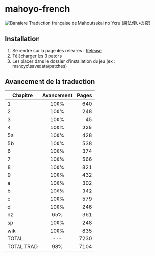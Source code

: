 # mahoyo-french
![Banniere](https://github.com/IDerr/mahoyo-french/raw/master/images/banniere.jpg)
Traduction française de Mahoutsukai no Yoru (魔法使いの夜) 

## Installation
1. Se rendre sur la page des releases : [Release](https://github.com/IDerr/mahoyo-french/releases)
1. Télécharger les 3 patchs
1. Les placer dans le dossier d'installation du jeu (ex : mahoyo\savedata\patches)

## Avancement de la traduction
| Chapitre      | Avancement  | Pages |
| ------------- |:-----------:| -----:|
| 1             | 100%        | 640     |
| 2             | 100%        | 248     |
| 3             | 100%        | 45      |
| 4             | 100%        | 225     |
| 5a            | 100%        | 428     |
| 5b            | 100%        | 538     |
| 6             | 100%        | 374     |
| 7             | 100%        | 566     |
| 8             | 100%        | 821     |
| 9             | 100%        | 432     |
| a             | 100%        | 302     |
| b             | 100%        | 342     |
| c             | 100%        | 579     |
| d             | 100%        | 246     |
| nz            | 65%         | 361     |
| sp            | 100%        | 248     |
| wik           | 100%        | 835     |
| TOTAL         | ---         | 7230    |
| TOTAL TRAD    | 98%         | 7104    |
